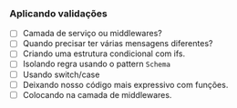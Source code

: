 ### Aplicando validações

- [ ] Camada de serviço ou middlewares?
- [ ] Quando precisar ter várias mensagens diferentes?
- [ ] Criando uma estrutura condicional com ifs.
- [ ] Isolando regra usando o pattern `Schema`
- [ ] Usando switch/case
- [ ] Deixando nosso código mais expressivo com funções.
- [ ] Colocando na camada de middlewares.